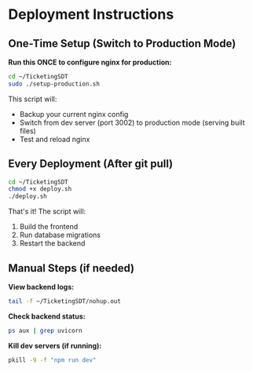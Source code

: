 # Deployment Instructions

## One-Time Setup (Switch to Production Mode)

**Run this ONCE to configure nginx for production:**

```bash
cd ~/TicketingSDT
sudo ./setup-production.sh
```

This script will:
- Backup your current nginx config
- Switch from dev server (port 3002) to production mode (serving built files)
- Test and reload nginx

## Every Deployment (After git pull)

```bash
cd ~/TicketingSDT
chmod +x deploy.sh
./deploy.sh
```

That's it! The script will:
1. Build the frontend
2. Run database migrations
3. Restart the backend

## Manual Steps (if needed)

**View backend logs:**
```bash
tail -f ~/TicketingSDT/nohup.out
```

**Check backend status:**
```bash
ps aux | grep uvicorn
```

**Kill dev servers (if running):**
```bash
pkill -9 -f "npm run dev"
```
